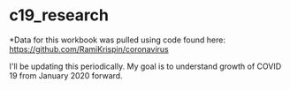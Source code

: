 # c19_research
*Data for this workbook was pulled using code found here: https://github.com/RamiKrispin/coronavirus

I'll be updating this periodically. My goal is to understand growth of COVID 19 from January 2020 forward.

